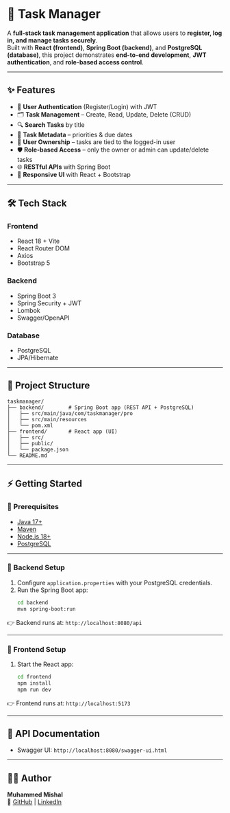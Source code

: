 # 📝 Task Manager

A **full-stack task management application** that allows users to **register, log in, and manage tasks securely**.  
Built with **React (frontend)**, **Spring Boot (backend)**, and **PostgreSQL (database)**, this project demonstrates **end-to-end development**, **JWT authentication**, and **role-based access control**.

---

## ✨ Features
- 🔐 **User Authentication** (Register/Login) with JWT
- 🗂️ **Task Management** – Create, Read, Update, Delete (CRUD)
- 🔍 **Search Tasks** by title
- 📅 **Task Metadata** – priorities & due dates
- 👤 **User Ownership** – tasks are tied to the logged-in user
- 🛡️ **Role-based Access** – only the owner or admin can update/delete tasks
- 🌐 **RESTful APIs** with Spring Boot
- 🎨 **Responsive UI** with React + Bootstrap

---

## 🛠️ Tech Stack

### **Frontend**
- React 18 + Vite  
- React Router DOM  
- Axios  
- Bootstrap 5  

### **Backend**
- Spring Boot 3  
- Spring Security + JWT  
- Lombok  
- Swagger/OpenAPI  

### **Database**
- PostgreSQL  
- JPA/Hibernate  

---

## 📂 Project Structure
```
taskmanager/
├── backend/        # Spring Boot app (REST API + PostgreSQL)
│   ├── src/main/java/com/taskmanager/pro
│   ├── src/main/resources
│   └── pom.xml
├── frontend/       # React app (UI)
│   ├── src/
│   ├── public/
│   └── package.json
└── README.md
```

---

## ⚡ Getting Started

### 🔹 Prerequisites
- [Java 17+](https://adoptium.net/)  
- [Maven](https://maven.apache.org/)  
- [Node.js 18+](https://nodejs.org/)  
- [PostgreSQL](https://www.postgresql.org/)  

---

### 🔹 Backend Setup
1. Configure `application.properties` with your PostgreSQL credentials.
2. Run the Spring Boot app:
   ```bash
   cd backend
   mvn spring-boot:run
   ```
👉 Backend runs at: `http://localhost:8080/api`

---

### 🔹 Frontend Setup
1. Start the React app:
   ```bash
   cd frontend
   npm install
   npm run dev
   ```
👉 Frontend runs at: `http://localhost:5173`

---

## 📖 API Documentation
- Swagger UI: `http://localhost:8080/swagger-ui.html`  

---

## 👨‍💻 Author
**Muhammed Mishal**  
🔗 [GitHub](https://github.com/mishalp789) | [LinkedIn](https://linkedin.com/in/your-profile)
